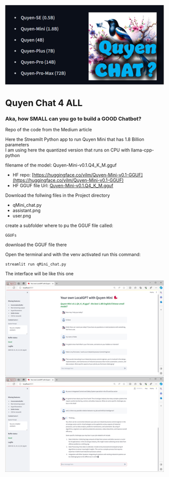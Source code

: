 <img src="https://github.com/fabiomatricardi/HowSmalltoChatYouCanGo/raw/main/QuyenChat-github.png" width=800>

# Quyen Chat 4 ALL
### Aka, how SMALL can you go to build a GOOD Chatbot?

Repo of the code from the Medium article

Here the Streamilt Python app to run Quyen Mini that has 1.8 Billion parameters<br>
I am using here the quantized version that runs on CPU with llama-cpp-python

filename of the model: Quyen-Mini-v0.1.Q4_K_M.gguf

- HF repo: [https://huggingface.co/vilm/Quyen-Mini-v0.1-GGUF](https://huggingface.co/vilm/Quyen-Mini-v0.1-GGUF)
- HF GGUF file Url: [Quyen-Mini-v0.1.Q4_K_M.gguf](https://huggingface.co/vilm/Quyen-Mini-v0.1-GGUF/resolve/main/Quyen-Mini-v0.1.Q4_K_M.gguf)

Download the follwing files in the Project directory
- qMini_chat.py
- assistant.png
- user.png

create a subfolder where to pu the GGUF file called:
```
GGUFs
```

download the GGUF file there

Open the terminal and with the venv activated run this command:
```
streamlit run qMini_chat.py
```

The interface will be like this one

<img src="https://github.com/fabiomatricardi/HowSmalltoChatYouCanGo/raw/main/qMini_ChatInterface.png" width=700>

<img src="https://github.com/fabiomatricardi/HowSmalltoChatYouCanGo/raw/main/qMini_ChatInterface2.png" width=700>
